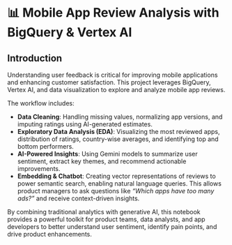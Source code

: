 # 📊 Mobile App Review Analysis with BigQuery & Vertex AI

## Introduction
Understanding user feedback is critical for improving mobile applications and enhancing customer satisfaction. This project leverages BigQuery, Vertex AI, and data visualization to explore and analyze mobile app reviews.

The workflow includes:
- **Data Cleaning**: Handling missing values, normalizing app versions, and imputing ratings using AI-generated estimates.  
- **Exploratory Data Analysis (EDA)**: Visualizing the most reviewed apps, distribution of ratings, country-wise averages, and identifying top and bottom performers.  
- **AI-Powered Insights**: Using Gemini models to summarize user sentiment, extract key themes, and recommend actionable improvements.  
- **Embedding & Chatbot**: Creating vector representations of reviews to power semantic search, enabling natural language queries. This allows product managers to ask questions like *“Which apps have too many ads?”* and receive context-driven insights.  

By combining traditional analytics with generative AI, this notebook provides a powerful toolkit for product teams, data analysts, and app developers to better understand user sentiment, identify pain points, and drive product enhancements.
